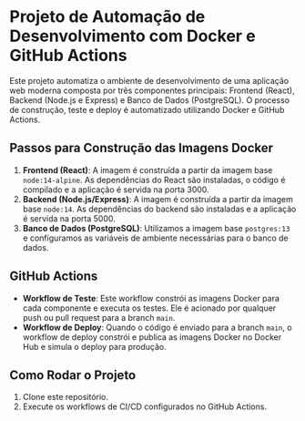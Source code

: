 # Projeto de Automação de Desenvolvimento com Docker e GitHub Actions

Este projeto automatiza o ambiente de desenvolvimento de uma aplicação web moderna composta por três componentes principais: Frontend (React), Backend (Node.js e Express) e Banco de Dados (PostgreSQL). O processo de construção, teste e deploy é automatizado utilizando Docker e GitHub Actions.

## Passos para Construção das Imagens Docker

1. **Frontend (React)**: A imagem é construída a partir da imagem base `node:14-alpine`. As dependências do React são instaladas, o código é compilado e a aplicação é servida na porta 3000.
2. **Backend (Node.js/Express)**: A imagem é construída a partir da imagem base `node:14`. As dependências do backend são instaladas e a aplicação é servida na porta 5000.
3. **Banco de Dados (PostgreSQL)**: Utilizamos a imagem base `postgres:13` e configuramos as variáveis de ambiente necessárias para o banco de dados.

## GitHub Actions

- **Workflow de Teste**: Este workflow constrói as imagens Docker para cada componente e executa os testes. Ele é acionado por qualquer push ou pull request para a branch `main`.
- **Workflow de Deploy**: Quando o código é enviado para a branch `main`, o workflow de deploy constrói e publica as imagens Docker no Docker Hub e simula o deploy para produção.

## Como Rodar o Projeto

1. Clone este repositório.
2. Execute os workflows de CI/CD configurados no GitHub Actions.
